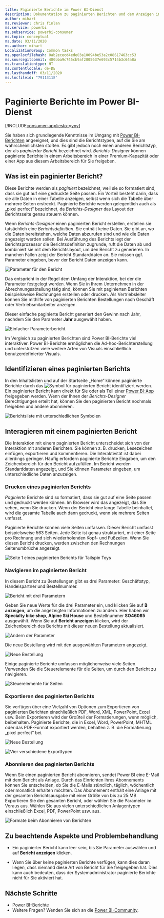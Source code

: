 ```yaml
---
title: Paginierte Berichte im Power BI-Dienst
description: Dokumentation zu paginierten Berichten und dem Anzeigen im Power BI-Dienst
author: mihart
ms.reviewer: chris finlan
ms.service: powerbi
ms.subservice: powerbi-consumer
ms.topic: conceptual
ms.date: 03/11/2020
ms.author: mihart
LocalizationGroup: Common tasks
ms.openlocfilehash: 0ab2ececd4ede03a10094be53a2c08617463cc53
ms.sourcegitcommit: 480bba9c745cb9af2005637e693c5714b3c64a8a
ms.translationtype: HT
ms.contentlocale: de-DE
ms.lasthandoff: 03/11/2020
ms.locfileid: "79113118"
---
```

# <a name="paginated-reports-in-the-power-bi-service"></a>Paginierte Berichte im Power BI-Dienst

[!INCLUDE[consumer-appliesto-yyny](../includes/consumer-appliesto-yyny.md)]

Sie haben sich grundlegende Kenntnisse im Umgang mit [Power BI-Berichten](end-user-reports.md) angeeignet, und dies sind die Berichtstypen, auf die Sie am wahrscheinlichsten stoßen. Es gibt jedoch noch einen anderen Berichtstyp, der als *paginierter Bericht* bezeichnet wird. *Berichts-Designer* können paginierte Berichte in einem Arbeitsbereich in einer Premium-Kapazität oder einer App aus diesem Arbeitsbereich für Sie freigeben. 

## <a name="what-is-a-paginated-report"></a>Was ist ein paginierter Bericht?

Diese Berichte werden als *paginiert* bezeichnet, weil sie so formatiert sind, dass sie gut auf eine gedruckte Seite passen. Ein Vorteil besteht darin, dass sie alle Daten in einer Tabelle anzeigen, selbst wenn sich die Tabelle über mehrere Seiten erstreckt. Paginierte Berichte werden gelegentlich auch als „pixel perfect“ bezeichnet, da *Berichts-Designer* das Layout der Berichtsseite genau steuern können.

Wenn *Berichts-Designer* einen paginierten Bericht erstellen, erstellen sie tatsächlich eine *Berichtsdefinition*. Sie enthält keine Daten. Sie gibt an, wo die Daten bereitstehen, welche Daten abzurufen sind und wie die Daten angezeigt werden sollen. Bei Ausführung des Berichts legt der Berichtsprozessor die Berichtsdefinition zugrunde, ruft die Daten ab und kombiniert sie mit dem Berichtslayout, um den Bericht zu generieren. In manchen Fällen zeigt der Bericht Standarddaten an. Sie müssen ggf. Parameter eingeben, bevor der Bericht Daten anzeigen kann. 

   ![Parameter für den Bericht](./media/end-user-paginated-report/power-bi-report-parameters.png)

Das entspricht in der Regel dem Umfang der Interaktion, bei der die Parameter festgelegt werden. Wenn Sie in Ihrem Unternehmen in der Abrechnungsabteilung tätig sind, können Sie mit paginierten Berichten beispielsweise Rechnungen erstellen oder drucken. Als Vertriebsleiter können Sie mithilfe von paginierten Berichten Bestellungen nach Geschäft oder Vertriebsmitarbeiter anzeigen. 

Dieser einfache paginierte Bericht generiert den Gewinn nach Jahr, nachdem Sie den Parameter **Jahr** ausgewählt haben. 

![Einfacher Parameterbericht](./media/end-user-paginated-report/power-bi-report-simple.png)

Im Vergleich zu paginierten Berichten sind Power BI-Berichte viel interaktiver. Power BI-Berichte ermöglichen die Ad-hoc-Berichterstellung und unterstützen viele weitere Arten von Visuals einschließlich benutzerdefinierter Visuals.

## <a name="identify-a-paginated-report"></a>Identifizieren eines paginierten Berichts

In den Inhaltslisten und auf der Startseite „Home“ können paginierte Berichte durch das ![Symbol für paginierten Bericht](media/end-user-paginated-report/power-bi-report-icon.png) identifiziert werden.  Ein paginierter Bericht kann direkt für Sie oder als Teil einer [Power BI-App](end-user-apps.md) freigegeben werden. Wenn der Ihnen der *Berichts-Designer* Berechtigungen erteilt hat, können Sie den paginierten Bericht nochmals freigeben und andere abonnieren.

![Berichtsliste mit unterschiedlichen Symbolen](./media/end-user-paginated-report/power-bi-report-list.png)

## <a name="interact-with-a-paginated-report"></a>Interagieren mit einem paginierten Bericht

Die Interaktion mit einem paginierten Bericht unterscheidet sich von der Interaktion mit anderen Berichten. Sie können z. B. drucken, Lesezeichen einfügen, exportieren und kommentieren. Die Interaktivität ist dabei allerdings geringer. Häufig erfordern paginierte Berichte Eingaben, um den Zeichenbereich für den Bericht aufzufüllen.  Im Bericht werden Standarddaten angezeigt, und Sie können Parameter eingeben, um unterschiedliche Daten anzuzeigen.

### <a name="print-a-paginated-report"></a>Drucken eines paginierten Berichts

*Paginierte* Berichte sind so formatiert, dass sie gut auf eine Seite passen und gedruckt werden können. Im Browser wird das angezeigt, das Sie sehen, wenn Sie drucken. Wenn der Bericht eine lange Tabelle beinhaltet, wird die gesamte Tabelle auch dann gedruckt, wenn sie mehrere Seiten umfasst. 

Paginierte Berichte können viele Seiten umfassen. Dieser Bericht umfasst beispielsweise 563 Seiten. Jede Seite ist genau strukturiert, mit einer Seite pro Rechnung und sich wiederholenden Kopf- und Fußzeilen. Wenn Sie diesen Bericht drucken, werden zwischen den Rechnungen Seitenumbrüche angezeigt.

   ![Seite 1 eines paginierten Berichts für Tailspin Toys](./media/end-user-paginated-report/power-bi-paginated-500.png)


### <a name="navigate-the-paginated-report"></a>Navigieren im paginierten Bericht

In diesem Bericht zu Bestellungen gibt es drei Parameter: Geschäftstyp, Handelspartner und Bestellnummer. 

![Bericht mit drei Parametern](./media/end-user-paginated-report/power-bi-parameter.png)

Geben Sie neue Werte für die drei Parameter ein, und klicken Sie auf **B anzeigen**, um die angezeigten Informationen zu ändern. Hier haben wir **Specialty bike shop**, **Alpine Ski House** und Bestellnummer **SO46085** ausgewählt. Wenn Sie auf **Bericht anzeigen** klicken, wird der Zeichenbereich des Berichts mit dieser neuen Bestellung aktualisiert.

![Ändern der Parameter](./media/end-user-paginated-report/power-bi-order.png)

Die neue Bestellung wird mit den ausgewählten Parametern angezeigt. 

![Neue Bestellung](./media/end-user-paginated-report/power-bi-new-order.png)

Einige paginierte Berichte umfassen möglicherweise viele Seiten.  Verwenden Sie die Steuerelemente für die Seiten, um durch den Bericht zu navigieren. 

![Steuerelemente für Seiten](./media/end-user-paginated-report/power-bi-page.png)

### <a name="export-the-paginated-report"></a>Exportieren des paginierten Berichts
Sie verfügen über eine Vielzahl von Optionen zum Exportieren von paginierten Berichten einschließlich PDF, Word, XML, PowerPoint, Excel usw. Beim Exportieren wird der Großteil der Formatierungen, wenn möglich, beibehalten. Paginierte Berichte, die in Excel, Word, PowerPoint, MHTML oder das PDF-Format exportiert werden, behalten z. B. die Formatierung „pixel perfect“ bei. 

![Neue Bestellung](./media/end-user-paginated-report/power-bi-exporting.png)

![Vier verschiedene Exporttypen](./media/end-user-paginated-report/power-bi-four.png)

### <a name="subscribe-to-the-paginated-report"></a>Abonnieren des paginierten Berichts
Wenn Sie einen paginierten Bericht abonnieren, sendet Power BI eine E-Mail mit dem Bericht als Anlage. Durch das Einrichten Ihres Abonnements können Sie entscheiden, ob Sie die E-Mails stündlich, täglich, wöchentlich oder monatlich erhalten möchten. Das Abonnement enthält eine Anlage mit der gesamten Berichtsausgabe mit einer Größe von bis zu 25 MB. Exportieren Sie den gesamten Bericht, oder wählen Sie die Parameter im Voraus aus. Wählen Sie aus vielen unterschiedlichen Anlagentypen einschließlich Excel, PDF, PowerPoint usw. aus.  

![Formate beim Abonnieren von Berichten](./media/end-user-paginated-report/power-bi-export-list.png)

## <a name="considerations-and-troubleshooting"></a>Zu beachtende Aspekte und Problembehandlung

- Ein paginierter Bericht kann leer sein, bis Sie Parameter auswählen und auf **Bericht anzeigen** klicken.

- Wenn Sie über keine paginierten Berichte verfügen, kann dies daran liegen, dass niemand diese Art von Bericht für Sie freigegeben hat. Dies kann auch bedeuten, dass der Systemadministrator paginierte Berichte nicht für Sie aktiviert hat. 

 

## <a name="next-steps"></a>Nächste Schritte
- [Power BI-Berichte](end-user-reports.md)
- Weitere Fragen? Wenden Sie sich an die [Power BI-Community](https://community.powerbi.com/).

